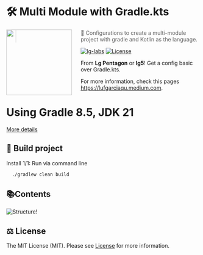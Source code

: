 # 🛠️ Multi Module with Gradle.kts

<img src="https://avatars.githubusercontent.com/u/105936384?s=400&u=290ae673580a956864a07d4aef8e4448372a836b&v=4" align="left" width="172px" height="172px"/>
<img align="left" width="0" height="172px" hspace="10"/>

> 👋 Configurations to create a multi-module project with gradle and Kotlin as the language.
>

[![lg-labs][0]][1]
[![License][2]][LIC]

From **Lg Pentagon** or **lg5**! Get a config basic over Gradle.kts.

For more information, check this pages https://lufgarciaqu.medium.com.

# Using Gradle 8.5, JDK 21
[More details][4]
## 🚀 Build project

Install 1/1: Run via command line

```bash
  ./gradlew clean build
```
## 📚Contents

![ Structure!][img1]

## ⚖️ License

The MIT License (MIT). Please see [License][LIC] for more information.


[0]: https://img.shields.io/badge/LgLabs-community-blue?style=flat-square
[1]: https://lufgarciaqu.medium.com
[2]: https://img.shields.io/badge/license-MIT-green?style=flat-square
[4]: https://docs.gradle.org/current/userguide/userguide.html

[LIC]: LICENSE

[img1]: https://github.com/lg-labs-pentagon/lg-labs-boot-parent/assets/105936384/31c27db8-1e77-478d-a38e-7acf6ba2571c
